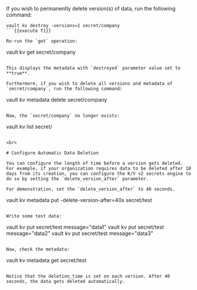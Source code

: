 If you wish to permanently delete version(s) of data, run the following command:

```
vault kv destroy -versions=1 secret/company
```{{execute T1}}

Re-run the `get` operation:

```
vault kv get secret/company
```{{execute T1}}

This displays the metadata with `destroyed` parameter value set to **true**.

Furthermore, if you wish to delete all versions and metadata of `secret/company`, run the following command:

```
vault kv metadata delete secret/company
```{{execute T1}}

Now, the `secret/company` no longer exists:

```
vault kv list secret/
```{{execute T1}}

<br>

# Configure Automatic Data Deletion

You can configure the length of time before a version gets deleted. For example, if your organization requires data to be deleted after 10 days from its creation, you can configure the K/V v2 secrets engine to do so by setting the `delete_version_after` parameter.

For demonstration, set the `delete_version_after` to 40 seconds.

```
vault kv metadata put -delete-version-after=40s secret/test
```{{execute T1}}

Write some test data:

```
vault kv put secret/test message="data1"
vault kv put secret/test message="data2"
vault kv put secret/test message="data3"
```{{execute T1}}

Now, check the metadata:

```
vault kv metadata get secret/test
```{{execute T1}}

Notice that the deletion_time is set on each version. After 40 seconds, the data gets deleted automatically.
